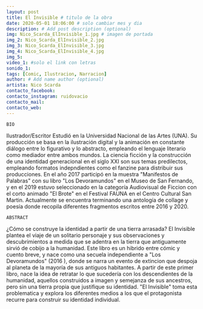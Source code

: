 ```yaml
---
layout: post
title: El Invisible # titulo de la obra
date: 2020-05-01 18:06:00 # solo cambiar mes y dia
description: # Add post description (optional)
img: Nico_Scarda_ElInvisible_1.jpg # imagen de portada
img_2: Nico_Scarda_ElInvisible_2.jpg
img_3: Nico_Scarda_ElInvisible_3.jpg
img_4: Nico_Scarda_ElInvisible_4.jpg
img_5:
video_1: #solo el link con letras
sonido_1:
tags: [Comic, Ilustracion, Narracion]
author: # Add name author (optional)
artista: Nico Scarda
contacto_facebook:
contacto_instagram: ruidovacio
contacto_mail:
contacto_web:
---
```


`BIO`

Ilustrador/Escritor
Estudió en la Universidad Nacional de las Artes (UNA). Su producción se basa en la ilustración digital y la animación en constante diálogo entre lo figurativo y lo abstracto, empleando el lenguaje literario como mediador entre ambos mundos. La ciencia ficción y la construcción de una identidad generacional en el siglo XXI son sus temas predilectos, empleando formatos indepndientes como el fanzine para distribuir sus producciones. En el año 2017 participó en la muestra "Manifestos de Palabras" con su libro "Los Devoramundos" en el Museo de San Fernando, y en el 2019 estuvo seleccionado en la categoría Audiovisual de Ficcion con el corto animado "El Brote" en el Festival FAUNA en el Centro Cultural San Martin.
Actualmente se encuentra terminando una antología de collage y poesía donde recopila diferentes fragmentos escritos entre 2016 y 2020.



`ABSTRACT`

¿Cómo se construye la identidad a partir de una tierra arrasada? El Invisible plantea el viaje de un solitario personaje y sus observaciones y descubrimientos a medida que se adentra en la tierra que antiguamente sirvió de cobijo a la humanidad.
Este libro es un hibrido entre cómic y cuento breve, y nace como una secuela independiente a "Los Devoramundos" (2016 ), donde se narra un evento de extincion que despoja al planeta de la mayoría de sus antiguos habitantes. A partir de este primer libro, nace la idea de retratar lo que sucedería con los descendientes de la humanidad, aquellos construidos a imagen y semejanza de sus ancestros, pero sin una tierra propia que justifique su identidad. "El Invisible" toma esta problematica y explora los diferentes medios a los que el protagonista recurre para construir su identidad individual.
